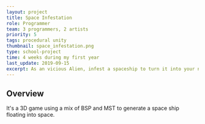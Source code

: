 ```yaml
---
layout: project
title: Space Infestation
role: Programmer
team: 3 programmers, 2 artists
priority: 5
tags: procedural unity
thumbnail: space_infestation.png
type: school-project
time: 4 weeks during my first year
last_update: 2019-09-15
excerpt: As an vicious Alien, infest a spaceship to turn it into your new nest, fight robots and get acces to the main generator. I worked with 3D procedural generation, meaning all problems going with it (AI navigation, Lights, Collider, optimisation). I also implemented a texture painter, allowing the player to paint a texture on top of a another one.
---
```


## Overview
It's a 3D game using a mix of BSP and MST to generate a space ship floating into space.
